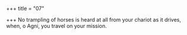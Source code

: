 +++
title = "07"

+++
No trampling of horses is heard at all from your chariot as it drives, when, o Agni, you travel on your mission.  